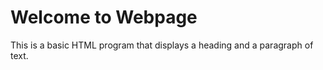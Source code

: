 <!DOCTYPE html>
<html lang="en">
<head>
    <meta charset="UTF-8">
    <meta name="viewport" content="width=device-width, initial-scale=1.0">
    <title>Basic HTML Program</title>
</head>
<body>
    <h1>Welcome to Webpage</h1>
    <p>This is a basic HTML program that displays a heading and a paragraph of text.</p>
</body>
</html>
